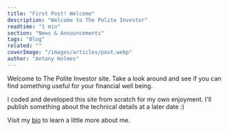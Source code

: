 ```yaml
---
title: "First Post! Welcome"
description: "Welcome to The Polite Investor"
readtime: "1 min"
section: "News & Announcements"
tags: "Blog"
related: ""
coverImage: "/images/articles/post.webp"
author: "Antony Holmes"
---
```


Welcome to The Polite Investor site. Take a look around and see if you can find something useful for your financial well being.

I coded and developed this site from scratch for my own enjoyment. I'll publish something about the technical details at
a later date :)

Visit my [bio](/articles/authors/antony-holmes) to learn a little more about me.
